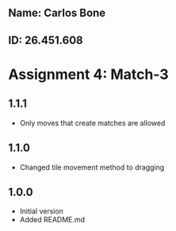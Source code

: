 ## Name: Carlos Bone
## ID: 26.451.608

# Assignment 4: Match-3

## 1.1.1
- Only moves that create matches are allowed

## 1.1.0
- Changed tile movement method to dragging

## 1.0.0 
- Initial version
- Added README.md